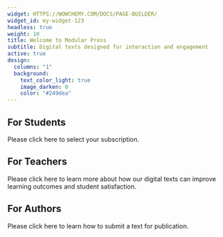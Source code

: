 ```yaml
---
widget: HTTPS://WOWCHEMY.COM/DOCS/PAGE-BUILDER/
widget_id: my-widget-123
headless: true
weight: 10
title: Welcome to Modular Press
subtitle: Digital texts designed for interaction and engagement
active: true
design:
  columns: "1"
  background:
    text_color_light: true
    image_darken: 0
    color: "#249dea"
---
```

## For Students
Please click here to select your subscription.  
  
## For Teachers
Please click here to learn more about how our digital texts can improve learning outcomes and student satisfaction.

## For Authors
Please click here to learn how to submit a text for publication.